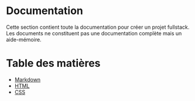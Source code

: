 # Documentation
Cette section contient toute la documentation pour créer un projet fullstack. Les documents ne constituent pas une documentation complète mais un aide-mémoire.

# Table des matières
- [Markdown](010_Markdown.md)
- [HTML](020_HTML.md)
- [CSS](030_CSS.md)

